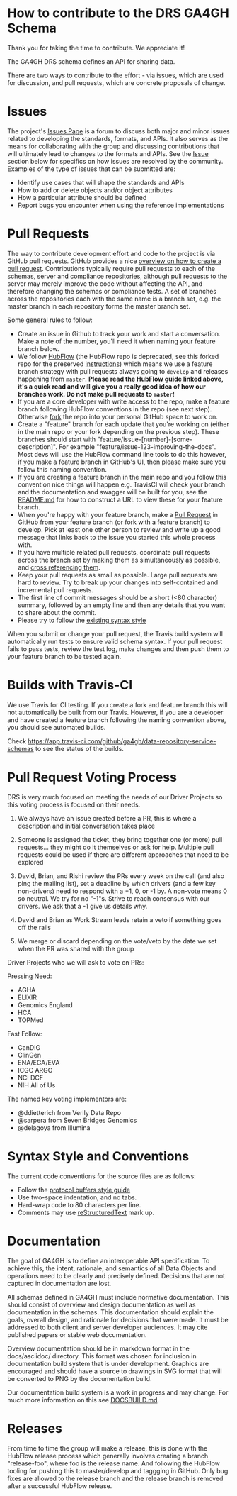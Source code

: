 How to contribute to the DRS GA4GH Schema
======================================

Thank you for taking the time to contribute. We appreciate it!

The GA4GH DRS schema defines an API for sharing data.

There are two ways to contribute to the effort - via issues, which are
used for discussion, and pull requests, which are concrete proposals of
change.

Issues
======

The project's [Issues
Page](https://github.com/ga4gh/data-repository-service-schemas/issues) is a forum to
discuss both major and minor issues related to developing the standards,
formats, and APIs. It also serves as the means for collaborating with
the group and discussing contributions that will ultimately lead to
changes to the formats and APIs. See the [Issue](#issue_resolution)
section below for specifics on how issues are resolved by the community.
Examples of the type of issues that can be submitted are:

-   Identify use cases that will shape the standards and APIs
-   How to add or delete objects and/or object attributes
-   How a particular attribute should be defined
-   Report bugs you encounter when using the reference implementations

Pull Requests
=============

The way to contribute development effort and code to the project is via
GitHub pull requests. GitHub provides a nice [overview on how to create
a pull
request](https://help.github.com/articles/creating-a-pull-request).
Contributions typically require pull requests to each of the schemas,
server and compliance repositories, although pull requests to the server
may merely improve the code without affecting the API, and therefore
changing the schemas or compliance tests. A set of branches across the
repositories each with the same name is a branch set, e.g. the master
branch in each repository forms the master branch set.

Some general rules to follow:
-   Create an issue in Github to track your work and start a conversation. Make a note of the number, you'll
    need it when naming your feature branch below.
-   We follow [HubFlow](https://datasift.github.io/gitflow/)
    (the HubFlow repo is deprecated, see this forked repo for the preserved [instructions](https://github.com/wpsharks/hubflow)) which means we use
    a feature branch strategy with pull requests always going to `develop`
    and releases happening from `master`. **Please read the HubFlow guide linked above, it's a quick read and will give you a really good idea of how our branches work. Do not make pull requests to `master`!**
-   If you are a core developer with write access to the repo, make a feature
    branch following HubFlow conventions in the repo (see next step).  Otherwise
    [fork](https://help.github.com/articles/fork-a-repo) the repo into your personal GitHub space to work on.
-   Create a "feature" branch for each update that you're working on (either in the main repo or your fork depending
    on the previous step). These branches should start with "feature/issue-[number]-[some-description]". For example
    "feature/issue-123-improving-the-docs".  Most devs will use the HubFlow command line tools to do this however, if you
    make a feature branch in GitHub's UI, then please make sure you follow this naming convention.
-   If you are creating a feature branch in the main repo and you follow this
    convention nice things will happen e.g. TravisCI will check your branch and the documentation and swagger will be built
    for you, see the [README.md](README.md) for how to construct a URL to view these for your feature branch.
-   When you're happy with your feature branch, make a [Pull Request](https://help.github.com/articles/about-pull-requests/)
    in GitHub from your feature branch (or fork with a feature branch) to develop.  Pick at least one other person to review
    and write up a good message that links back to the issue you started this whole process with.
-   If you have multiple related pull requests, coordinate pull requests across the branch set by making them as
    simultaneously as possible, and [cross referencing
    them](http://stackoverflow.com/questions/23019608/github-commit-syntax-to-link-a-pull-request-issue).
-   Keep your pull requests as small as possible. Large pull requests
    are hard to review. Try to break up your changes into self-contained
    and incremental pull requests.
-   The first line of commit messages should be a short (&lt;80
    character) summary, followed by an empty line and then any details
    that you want to share about the commit.
-   Please try to follow the [existing syntax style](#syntax_style)

When you submit or change your pull request, the Travis build system
will automatically run tests to ensure valid schema syntax. If your pull
request fails to pass tests, review the test log, make changes and then
push them to your feature branch to be tested again.

Builds with Travis-CI
=====================

We use Travis for CI testing.  If you create a fork and feature branch
this will not automatically be built from our Travis.  However, if you
are a developer and have created a feature branch following the naming
convention above, you should see automated builds.

Check https://app.travis-ci.com/github/ga4gh/data-repository-service-schemas to see the status of the builds.

Pull Request Voting Process
===========================

DRS is very much focused on meeting the needs of our Driver Projects
so this voting process is focused on their needs.

1) We always have an issue created before a PR, this is where a description and initial conversation takes place

2) Someone is assigned the ticket, they bring together one (or more) pull requests... they might do it themselves or ask for help.  Multiple pull requests could be used if there are different approaches that need to be explored

3) David, Brian, and Rishi review the PRs every week on the call (and also ping the mailing list), set a deadline by which drivers (and a few key non-drivers) need to respond with a +1, 0, or -1 by.  A non-vote means 0 so neutral. We try for no "-1"s. Strive to reach consensus with our drivers. We ask that a -1 give us details why.

4) David and Brian as Work Stream leads retain a veto if something goes off the rails

5) We merge or discard depending on the vote/veto by the date we set when the PR was shared with the group

Driver Projects who we will ask to vote on PRs:

Pressing Need:
- AGHA
- ELIXIR
- Genomics England
- HCA
- TOPMed

Fast Follow:
- CanDIG
- ClinGen
- ENA/EGA/EVA
- ICGC ARGO
- NCI DCF
- NIH All of Us

The named key voting implementors are:
- @ddietterich from Verily Data Repo
- @sarpera from Seven Bridges Genomics
- @delagoya from Illumina


Syntax Style and Conventions
============================

The current code conventions for the source files are as follows:

-   Follow the [protocol buffers style
    guide](https://developers.google.com/protocol-buffers/docs/style)
-   Use two-space indentation, and no tabs.
-   Hard-wrap code to 80 characters per line.
-   Comments may use
    [reStructuredText](http://docutils.sourceforge.net/rst.html)
    mark up.

Documentation
=============

The goal of GA4GH is to define an interoperable API specification. To
achieve this, the intent, rationale, and semantics of all Data Objects
and operations need to be clearly and precisely defined. Decisions that
are not captured in documentation are lost.

All schemas defined in GA4GH must include normative documentation. This
should consist of overview and design documentation as well as
documentation in the schemas. This documentation should explain the
goals, overall design, and rationale for decisions that were made. It
must be addressed to both client and server developer audiences. It may
cite published papers or stable web documentation.

Overview documentation should be in markdown format
in the docs/asciidoc/ directory. This format was chosen for
inclusion in documentation build system that is under
development. Graphics are encouraged and should have a source to
drawings in SVG format that will be converted to PNG by the
documentation build.

Our documentation build system is a work in progress and may change.  For
much more information on this see [DOCSBUILD.md](DOCSBUILD.md).

Releases
========

From time to time the group will make a release, this is done with the HubFlow
release process which generally involves creating a branch
"release-foo", where foo is the release name.  And following the HubFlow
tooling for pushing this to master/develop and taggging in GitHub.
Only bug fixes are allowed
to the release branch and the release branch is removed after a successful HubFlow release.
